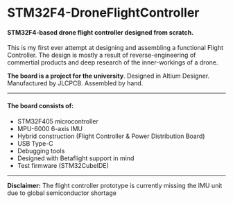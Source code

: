 # STM32F4-DroneFlightController
#### STM32F4-based drone flight controller designed from scratch.

This is my first ever attempt at designing and assembling a functional Flight Controller. The design is mostly a result of reverse-engineering of commertial products and deep research of the inner-workings of a drone.

**The board is a project for the university**. Designed in Altium Designer. Manufactured by JLCPCB. Assembled by hand.
___

#### The board consists of:
* STM32F405 microcontroller
* MPU-6000 6-axis IMU
* Hybrid construction (Flight Controller & Power Distribution Board)
* USB Type-C
* Debugging tools
* Designed with Betaflight support in mind
* Test firmware (STM32CubeIDE)
___

**Disclaimer:** The flight controller prototype is currently missing the IMU unit due to global semiconductor shortage
